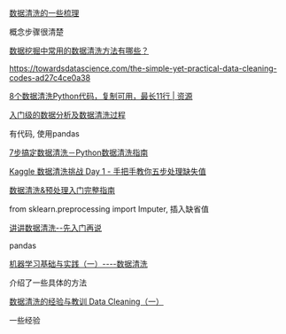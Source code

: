 
[数据清洗的一些梳理](https://zhuanlan.zhihu.com/p/20571505)

概念步骤很清楚

[数据挖掘中常用的数据清洗方法有哪些？](https://www.zhihu.com/question/22077960/answer/595810927)

https://towardsdatascience.com/the-simple-yet-practical-data-cleaning-codes-ad27c4ce0a38

[8个数据清洗Python代码，复制可用，最长11行 | 资源](https://zhuanlan.zhihu.com/p/54823885)

[入门级的数据分析及数据清洗过程](https://zhuanlan.zhihu.com/p/36391812)

有代码, 使用pandas

[7步搞定数据清洗－Python数据清洗指南](https://zhuanlan.zhihu.com/p/60241672)

[Kaggle 数据清洗挑战 Day 1 - 手把手教你五步处理缺失值](https://zhuanlan.zhihu.com/p/34973071)

[数据清洗&预处理入门完整指南](https://zhuanlan.zhihu.com/p/57332604)

from sklearn.preprocessing import Imputer, 插入缺省值

[讲讲数据清洗--先入门再说](https://zhuanlan.zhihu.com/p/71989400)

pandas

[机器学习基础与实践（一）----数据清洗](https://zhuanlan.zhihu.com/p/33665963)

介绍了一些具体的方法



[数据清洗的经验与教训 Data Cleaning（一）](https://zhuanlan.zhihu.com/p/25205416)

一些经验
